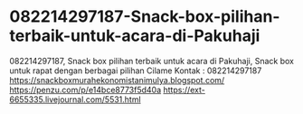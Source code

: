 # 082214297187-Snack-box-pilihan-terbaik-untuk-acara-di-Pakuhaji
082214297187, Snack box pilihan terbaik untuk acara di Pakuhaji, Snack box untuk rapat dengan berbagai pilihan Cilame Kontak : 082214297187  https://snackboxmurahekonomistanimulya.blogspot.com/  https://penzu.com/p/e14bce8773f5d40a  https://ext-6655335.livejournal.com/5531.html
